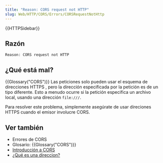 ```yaml
---
title: "Reason: CORS request not HTTP"
slug: Web/HTTP/CORS/Errors/CORSRequestNotHttp
---
```


{{HTTPSidebar}}

## Razón

```
Reason: CORS request not HTTP
```

## ¿Qué está mal?

{{Glossary("CORS")}} Las peticiones solo pueden usar el esquema de direcciones HTTPS , pero la dirección especificada por la petición es de un tipo diferente. Esto a menudo ocurre si la petición especifica un archivo local, usando una dirección `file:///`.

Para resolver este problema, simplemente asegúrate de usar direciones HTTPS cuando el emisor involucre CORS.

## Ver también

- Errores de CORS
- Glosario: {{Glossary("CORS")}}
- [Introducción a CORS](/es/docs/Web/HTTP/CORS)
- [¿Qué es una direccion?](/es/docs/Learn_web_development/Howto/Web_mechanics/What_is_a_URL)
